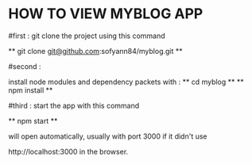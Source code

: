 # HOW TO VIEW MYBLOG APP


#first :
git clone the project using this command

** git clone git@github.com:sofyann84/myblog.git **

#second :

install node modules and dependency packets with :
** cd myblog **
** npm install ** 

#third :
start the app with this command 

** npm start **

will open automatically, usually with port 3000 if it didn't use

http://localhost:3000 in the browser.



